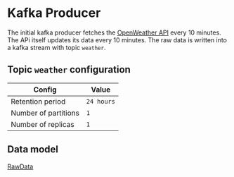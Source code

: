 # Kafka Producer

The initial kafka producer fetches the [OpenWeather API](https://openweathermap.org/) every 10 minutes.
The APi itself updates its data every 10 minutes.
The raw data is written into a kafka stream with topic `weather`.

## Topic `weather` configuration

| Config | Value |
|--------|-------|
| Retention period | `24 hours` |
| Number of partitions | `1` |
| Number of replicas | `1` |

## Data model

[RawData](https://github.com/zsofiak96/kafka-streaming-demo/blob/825bb3abf508442d78595e621587e7719b7b7389/models.py#L9)
